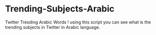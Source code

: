 # Trending-Subjects-Arabic
Twitter Tresding Arabic Words ! using this script you can see what is the trending subjects in Twitter in Arabic language. 
